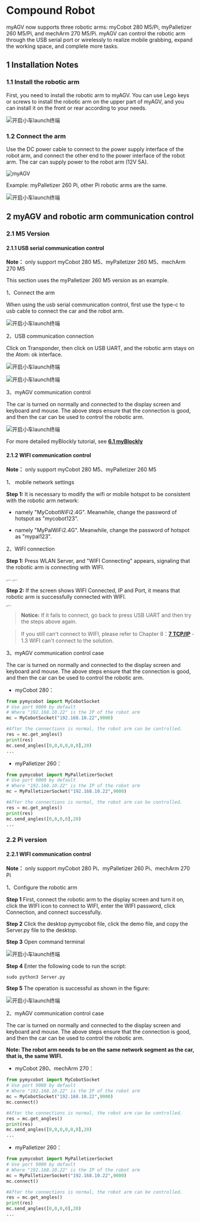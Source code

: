 # Compound Robot

myAGV now supports three robotic arms: myCobot 280 M5/Pi, myPalletizer 260 M5/Pi, and mechArm 270 M5/Pi. myAGV can control the robotic arm through the USB serial port or wirelessly to realize mobile grabbing, expand the working space, and complete more tasks.

## 1 Installation Notes
### 1.1 Install the robotic arm

First, you need to install the robotic arm to myAGV. You can use Lego keys or screws to install the robotic arm on the upper part of myAGV, and you can install it on the front or rear according to your needs.

![开启小车launch终端](../../resourse/13-AdvancedKit/myAGV/复合机器人/图1.png)

### 1.2 Connect the arm

Use the DC power cable to connect to the power supply interface of the robot arm, and connect the other end to the power interface of the robot arm. The car can supply power to the robot arm (12V 5A).

![myAGV](../../resourse/2-serialproduct/myAGV/图片1.png)

Example: myPalletizer 260 Pi, other Pi robotic arms are the same.

![开启小车launch终端](../../resourse/13-AdvancedKit/myAGV/复合机器人/图2.png)

## 2 myAGV and robotic arm communication control
### 2.1 M5 Version
#### 2.1.1 USB serial communication control
**Note：** only support myCobot 280 M5、myPalletizer 260 M5、mechArm 270 M5

This section uses the myPalletizer 260 M5 version as an example.

1、Connect the arm

When using the usb serial communication control, first use the type-c to usb cable to connect the car and the robot arm.

![开启小车launch终端](../../resourse/13-AdvancedKit/myAGV/复合机器人/图3.png)

2、USB communication connection

Click on Transponder, then click on USB UART, and the robotic arm stays on the Atom: ok interface.

![开启小车launch终端](../../resourse/13-AdvancedKit/myAGV/复合机器人/图4.jpg)

![开启小车launch终端](../../resourse/13-AdvancedKit/myAGV/复合机器人/图5.jpg)


3、myAGV communication control

The car is turned on normally and connected to the display screen and keyboard and mouse. The above steps ensure that the connection is good, and then the car can be used to control the robotic arm.

![开启小车launch终端](../../resourse/13-AdvancedKit/myAGV/复合机器人/图6.png)

For more detailed myBlockly tutorial, see
[**6.1 myBlockly**](../../5-ProgramingApplication-myblockly-uiflow-mind/README.md)

#### 2.1.2 WIFI communication control
**Note：** only support myCobot 280 M5、myPalletizer 260 M5

1、 mobile network settings

**Step 1:** It is necessary to modify the wifi or mobile hotspot to be consistent with the robotic arm network:
* namely "MyCobotWiFi2.4G". Meanwhile, change the password of hotspot as "mycobot123".

* namely "MyPalWiFi2.4G". Meanwhile, change the password of hotspot as "mypal123".


2、WIFI connection

**Step 1:** Press WLAN Server, and "WIFI Connecting" appears, signaling that the robotic arm is connecting with WIFI.

<img src="../../resourse/7-ApplicationBasePython/TCPIP/WLANServer.jpg" alt="7.1.1-1" style="zoom: 25%;" />

<img src="../../resourse/7-ApplicationBasePython/TCPIP/WIFIconnecting.jpg" alt="7.1.1-1" style="zoom: 25%;" />

**Step 2:** If the screen shows WIFI Connected, IP and Port, it means that robotic arm is successfully connected with WIFI.

<img src="../../resourse/7-ApplicationBasePython/TCPIP/successfulconnected.jpg" alt="7.1.1-1" style="zoom: 25%;" />


> **Notice:** If it fails to connect, go back to press USB UART and then try the steps above again.

>If you still can't connect to WIFI, please refer to Chapter 8：[**7 TCP/IP**](../../7-ApplicationBasePython/7.6_TCPIP.md/) - 1.3 WIFI can't connect to the solution.

3、myAGV communication control case

The car is turned on normally and connected to the display screen and keyboard and mouse. The above steps ensure that the connection is good, and then the car can be used to control the robotic arm.

* myCobot 280：

```python
from pymycobot import MyCobotSocket
# Use port 9000 by default
# Where "192.168.10.22" is the IP of the robot arm
mc = MyCobotSocket("192.168.10.22",9000)

#After the connections is normal, the robot arm can be controlled.
res = mc.get_angles()
print(res)
mc.send_angles([0,0,0,0,0,0],20)
...
```

* myPalletizer 260：

```python
from pymycobot import MyPalletizerSocket
# Use port 9000 by default
# Where "192.168.10.22" is the IP of the robot arm
mc = MyPalletizerSocket("192.168.10.22",9000)

#After the connections is normal, the robot arm can be controlled.
res = mc.get_angles()
print(res)
mc.send_angles([0,0,0,0],20)
...
```

### 2.2 Pi version
#### 2.2.1 WIFI communication control
**Note：** only support myCobot 280 Pi、myPalletizer 260 Pi、mechArm 270 Pi

1、Configure the robotic arm

**Step 1**	First, connect the robotic arm to the display screen and turn it on, click the WIFI icon to connect to WIFI, enter the WIFI password, click Connection, and connect successfully.

**Step 2**	Click the desktop pymycobot file, click the demo file, and copy the Server.py file to the desktop.

**Step 3**	Open command terminal

![开启小车launch终端](../../resourse/13-AdvancedKit/myAGV/复合机器人/server2.jpg)


**Step 4**	Enter the following code to run the script:

```python
sudo python3 Server.py
```

**Step 5** The operation is successful as shown in the figure:

![开启小车launch终端](../../resourse/13-AdvancedKit/myAGV/复合机器人/server3.jpg)


2、myAGV communication control case

The car is turned on normally and connected to the display screen and keyboard and mouse. The above steps ensure that the connection is good, and then the car can be used to control the robotic arm.

**Note: The robot arm needs to be on the same network segment as the car, that is, the same WIFI.**

* myCobot 280、mechArm 270：

```python
from pymycobot import MyCobotSocket
# Use port 9000 by default
# Where "192.168.10.22" is the IP of the robot arm
mc = MyCobotSocket("192.168.10.22",9000)
mc.connect()  

#After the connections is normal, the robot arm can be controlled.
res = mc.get_angles()
print(res)
mc.send_angles([0,0,0,0,0,0],20)
...
```

* myPalletizer 260：

```python
from pymycobot import MyPalletizerSocket
# Use port 9000 by default
# Where "192.168.10.22" is the IP of the robot arm
mc = MyPalletizerSocket("192.168.10.22",9000)
mc.connect()   

#After the connections is normal, the robot arm can be controlled.
res = mc.get_angles()
print(res)
mc.send_angles([0,0,0,0],20)
...
```

